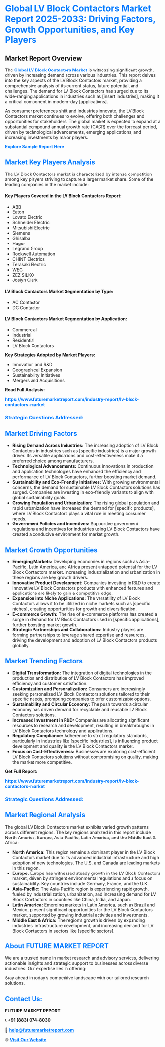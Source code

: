 <h1 style="color: #007BFF;">Global LV Block Contactors Market Report 2025-2033: Driving Factors, Growth Opportunities, and Key Players</h1>

<section id="overview">
<h2>Market Report Overview</h2>
<p>The <a href="https://www.futuremarketreport.com/industry-report/lv-block-contactors-market" style="color: #007BFF; text-decoration: none;"><strong>Global LV Block Contactors Market</strong></a> is witnessing significant growth, driven by increasing demand across various industries. This report delves into the key aspects of the LV Block Contactors market, providing a comprehensive analysis of its current status, future potential, and challenges. The demand for LV Block Contactors has surged due to its wide-ranging applications in industries such as [insert industries], making it a critical component in modern-day [applications].</p>
<p>As consumer preferences shift and industries innovate, the LV Block Contactors market continues to evolve, offering both challenges and opportunities for stakeholders. The global market is expected to expand at a substantial compound annual growth rate (CAGR) over the forecast period, driven by technological advancements, emerging applications, and increasing investments by major players.</p>
</section>

<section id="overview">
<p><a href="https://www.futuremarketreport.com/request-sample/reportId=128022" style="color: #007BFF; text-decoration: none;"><strong>Explore Sample Report Here</strong></a></p>
</section>

<section id="key-players">
<h2 style="color: #007BFF;">Market Key Players Analysis</h2>
<p>The LV Block Contactors market is characterized by intense competition among key players striving to capture a larger market share. Some of the leading companies in the market include:</p>
<h4>Key Players Covered in the LV Block Contactors Report:</h4>
<ul><li>ABB</li><li>Eaton</li><li>Lovato Electric</li><li>Schneider Electric</li><li>Mitsubishi Electric</li><li>Siemens</li><li>Ghisalba</li><li>Hager</li><li>Legrand Group</li><li>Rockwell Automation</li><li>CHINT Electrics</li><li>Terasaki Electric</li><li>WEG</li><li>ZEZ SILKO</li><li>Joslyn Clark</li></ul>
<h4>LV Block Contactors Market Segmentation by Type:</h4>
<ul><li>AC Contactor</li><li>DC Contactor</li></ul>

<h4>LV Block Contactors Market Segmentation by Application:</h4>
<ul><li>Commercial</li><li>Industrial</li><li>Residential</li><li>LV Block Contactors</li></ul>
<p><strong>Key Strategies Adopted by Market Players:</strong></p>
<ul>
<li>Innovation and R&D</li>
<li>Geographical Expansion</li>
<li>Sustainability Initiatives</li>
<li>Mergers and Acquisitions</li>
</ul>
</section>

<section>
<p><strong>Read Full Analysis: </strong></p><a href="https://www.futuremarketreport.com/industry-report/lv-block-contactors-market" style="color: #007BFF; text-decoration: none;"><strong>https://www.futuremarketreport.com/industry-report/lv-block-contactors-market</strong></a>
<h3 style="color: #007BFF;">Strategic Questions Addressed:</h3>
</section>

<section id="driving-factors">
<h2 style="color: #007BFF;">Market Driving Factors</h2>
<ul>
<li><strong>Rising Demand Across Industries:</strong> The increasing adoption of LV Block Contactors in industries such as [specific industries] is a major growth driver. Its versatile applications and cost-effectiveness make it a preferred choice among manufacturers.</li>
<li><strong>Technological Advancements:</strong> Continuous innovations in production and application technologies have enhanced the efficiency and performance of LV Block Contactors, further boosting market demand.</li>
<li><strong>Sustainability and Eco-Friendly Initiatives:</strong> With growing environmental concerns, the demand for sustainable LV Block Contactors solutions has surged. Companies are investing in eco-friendly variants to align with global sustainability goals.</li>
<li><strong>Growing Population and Urbanization:</strong> The rising global population and rapid urbanization have increased the demand for [specific products], where LV Block Contactors plays a vital role in meeting consumer needs.</li>
<li><strong>Government Policies and Incentives:</strong> Supportive government regulations and incentives for industries using LV Block Contactors have created a conducive environment for market growth.</li>
</ul>
</section>

<section id="growth-opportunities">
<h2 style="color: #007BFF;">Market Growth Opportunities</h2>
<ul>
<li><strong>Emerging Markets:</strong> Developing economies in regions such as Asia-Pacific, Latin America, and Africa present untapped potential for the LV Block Contactors market. Increasing industrialization and urbanization in these regions are key growth drivers.</li>
<li><strong>Innovative Product Development:</strong> Companies investing in R&D to create innovative LV Block Contactors products with enhanced features and applications are likely to gain a competitive edge.</li>
<li><strong>Expansion into Niche Applications:</strong> The versatility of LV Block Contactors allows it to be utilized in niche markets such as [specific niches], creating opportunities for growth and diversification.</li>
<li><strong>E-commerce Growth:</strong> The rise of e-commerce platforms has created a surge in demand for LV Block Contactors used in [specific applications], further boosting market growth.</li>
<li><strong>Strategic Partnerships and Collaborations:</strong> Industry players are forming partnerships to leverage shared expertise and resources, driving the development and adoption of LV Block Contactors products globally.</li>
</ul>
</section>

<section id="trending-factors">
<h2 style="color: #007BFF;">Market Trending Factors</h2>
<ul>
<li><strong>Digital Transformation:</strong> The integration of digital technologies in the production and distribution of LV Block Contactors has improved efficiency and customer satisfaction.</li>
<li><strong>Customization and Personalization:</strong> Consumers are increasingly seeking personalized LV Block Contactors solutions tailored to their specific needs, prompting companies to offer customizable options.</li>
<li><strong>Sustainability and Circular Economy:</strong> The push towards a circular economy has driven demand for recyclable and reusable LV Block Contactors solutions.</li>
<li><strong>Increased Investment in R&D:</strong> Companies are allocating significant resources to research and development, resulting in breakthroughs in LV Block Contactors technology and applications.</li>
<li><strong>Regulatory Compliance:</strong> Adherence to strict regulatory standards, particularly in industries like [specific industries], is influencing product development and quality in the LV Block Contactors market.</li>
<li><strong>Focus on Cost-Effectiveness:</strong> Businesses are exploring cost-efficient LV Block Contactors solutions without compromising on quality, making the market more competitive.</li>
</ul>
</section>

<section>
<p><strong>Get Full Report: </strong></p><a href="https://www.futuremarketreport.com/industry-report/lv-block-contactors-market" style="color: #007BFF; text-decoration: none;"><strong>https://www.futuremarketreport.com/industry-report/lv-block-contactors-market</strong></a>
<h3 style="color: #007BFF;">Strategic Questions Addressed:</h3>
</section>


<section id="regional-analysis">
<h2 style="color: #007BFF;">Market Regional Analysis</h2>
<p>The global LV Block Contactors market exhibits varied growth patterns across different regions. The key regions analyzed in this report include North America, Europe, Asia-Pacific, Latin America, and the Middle East & Africa:</p>
<ul>
<li><strong>North America:</strong> This region remains a dominant player in the LV Block Contactors market due to its advanced industrial infrastructure and high adoption of new technologies. The U.S. and Canada are leading markets in this region.</li>
<li><strong>Europe:</strong> Europe has witnessed steady growth in the LV Block Contactors market, driven by stringent environmental regulations and a focus on sustainability. Key countries include Germany, France, and the U.K.</li>
<li><strong>Asia-Pacific:</strong> The Asia-Pacific region is experiencing rapid growth, fueled by industrialization, urbanization, and increasing demand for LV Block Contactors in countries like China, India, and Japan.</li>
<li><strong>Latin America:</strong> Emerging markets in Latin America, such as Brazil and Mexico, present significant opportunities for the LV Block Contactors market, supported by growing industrial activities and investments.</li>
<li><strong>Middle East & Africa:</strong> The region’s growth is driven by expanding industries, infrastructure development, and increasing demand for LV Block Contactors in sectors like [specific sectors].</li>
</ul>
</section>

<footer>
<h2 style="color: #007BFF;">About FUTURE MARKET REPORT</h2>
<p>We are a trusted name in market research and advisory services, delivering actionable insights and strategic support to businesses across diverse industries. Our expertise lies in offering:</p>

<p>Stay ahead in today’s competitive landscape with our tailored research solutions.</p>

<h2 style="color: #007BFF;">Contact Us:</h2>
<p><strong>FUTURE MARKET REPORT</strong></p>
<p>📞 <strong>+91 (883) 074-8030</strong></p>
<p>📧 <strong><a href="mailto:help@futuremarketreport.com" style="color: #007BFF;">help@futuremarketreport.com</a></strong></p>
<p>🌐 <strong><a href="https://www.futuremarketreport.com/" style="color: #007BFF;">Visit Our Website</a></strong></p>
</footer>